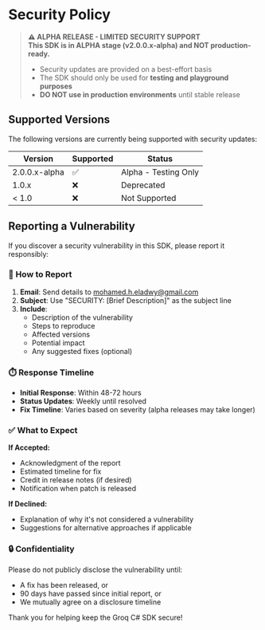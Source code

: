 # Security Policy

> **⚠️ ALPHA RELEASE - LIMITED SECURITY SUPPORT**  
> **This SDK is in ALPHA stage (v2.0.0.x-alpha) and NOT production-ready.**
>
> -   Security updates are provided on a best-effort basis
> -   The SDK should only be used for **testing and playground purposes**
> -   **DO NOT use in production environments** until stable release

## Supported Versions

The following versions are currently being supported with security updates:

| Version       | Supported          | Status               |
| ------------- | ------------------ | -------------------- |
| 2.0.0.x-alpha | :white_check_mark: | Alpha - Testing Only |
| 1.0.x         | :x:                | Deprecated           |
| < 1.0         | :x:                | Not Supported        |

## Reporting a Vulnerability

If you discover a security vulnerability in this SDK, please report it responsibly:

### 📧 How to Report

1. **Email**: Send details to [mohamed.h.eladwy@gmail.com](mailto:mohamed.h.eladwy@gmail.com)
2. **Subject**: Use "SECURITY: [Brief Description]" as the subject line
3. **Include**:
    - Description of the vulnerability
    - Steps to reproduce
    - Affected versions
    - Potential impact
    - Any suggested fixes (optional)

### ⏱️ Response Timeline

-   **Initial Response**: Within 48-72 hours
-   **Status Updates**: Weekly until resolved
-   **Fix Timeline**: Varies based on severity (alpha releases may take longer)

### ✅ What to Expect

**If Accepted:**

-   Acknowledgment of the report
-   Estimated timeline for fix
-   Credit in release notes (if desired)
-   Notification when patch is released

**If Declined:**

-   Explanation of why it's not considered a vulnerability
-   Suggestions for alternative approaches if applicable

### 🔒 Confidentiality

Please do not publicly disclose the vulnerability until:

-   A fix has been released, or
-   90 days have passed since initial report, or
-   We mutually agree on a disclosure timeline

Thank you for helping keep the Groq C# SDK secure!
